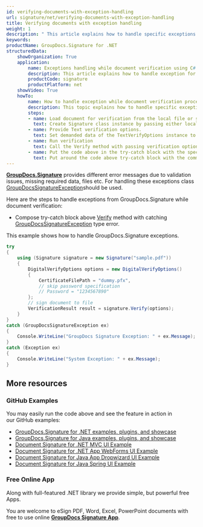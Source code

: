 ```yaml
---
id: verifying-documents-with-exception-handling
url: signature/net/verifying-documents-with-exception-handling
title: Verifying documents with exception handling
weight: 1
description: " This article explains how to handle specific exceptions when verifying document electronic signatures with GroupDocs.Signature API."
keywords: 
productName: GroupDocs.Signature for .NET
structuredData:
    showOrganization: True
    application:    
        name: Exceptions handling while document verification using C#    
        description: This article explains how to handle exception for document verification process with C# language and GroupDocs.Signature for .NET APIs
        productCode: signature
        productPlatform: net 
    showVideo: True
    howTo:
        name: How to handle exception while document verification process using C# 
        description: This topic explains how to handle specific exception while processing document verifcation in C#
        steps:
        - name: Load document for verification from the local file or stream.
          text: Create Signature class instance by passing either local or network file path or stream. 
        - name: Provide Text verification options. 
          text: Set demanded data of the TextVerifyOptions instance to specify text content pattern.
        - name: Run verification
          text: Call the Verify method with passing verification options and keep the verification process result.
        - name: Put the code above in the try-catch block with the specific GroupDocsSignatureException
          text: Put around the code above try-catch block with the common and specific GroupDocsSignatureException expection hanndlings
---
```

[**GroupDocs.Signature**](https://products.groupdocs.com/signature/net) provides different error messages due to validation issues, missing required data, files etc. For handling these exceptions class [GroupDocsSignatureException](https://apireference.groupdocs.com/net/signature/groupdocs.signature/groupdocssignatureexception)should be used.

Here are the steps to handle exceptions from GroupDocs.Signature while document verification:

* Compose try-catch block above [Verify](https://apireference.groupdocs.com/net/signature/groupdocs.signature/signature/methods/verify) method with catching [GroupDocsSignatureException](https://apireference.groupdocs.com/net/signature/groupdocs.signature/groupdocssignatureexception) type error.  

This example shows how to handle GroupDocs.Signature exceptions.

```csharp
try
{
    using (Signature signature = new Signature("sample.pdf"))
    {
        DigitalVerifyOptions options = new DigitalVerifyOptions()
        {
            CertificateFilePath = "dummy.pfx",
            // skip password specification
            // Password = "1234567890"
        };
        // sign document to file
        VerificationResult result = signature.Verify(options);
    }
}
catch (GroupDocsSignatureException ex)
{
    Console.WriteLine("GroupDocs Signature Exception: " + ex.Message);
}
catch (Exception ex)
{
    Console.WriteLine("System Exception: " + ex.Message);
}
```

## More resources

### GitHub Examples

You may easily run the code above and see the feature in action in our GitHub examples:

* [GroupDocs.Signature for .NET examples, plugins, and showcase](https://github.com/groupdocs-signature/GroupDocs.Signature-for-.NET)
* [GroupDocs.Signature for Java examples, plugins, and showcase](https://github.com/groupdocs-signature/GroupDocs.Signature-for-Java)
* [Document Signature for .NET MVC UI Example](https://github.com/groupdocs-signature/GroupDocs.Signature-for-.NET-MVC)
* [Document Signature for .NET App WebForms UI Example](https://github.com/groupdocs-signature/GroupDocs.Signature-for-.NET-WebForms)
* [Document Signature for Java App Dropwizard UI Example](https://github.com/groupdocs-signature/GroupDocs.Signature-for-Java-Dropwizard)
* [Document Signature for Java Spring UI Example](https://github.com/groupdocs-signature/GroupDocs.Signature-for-Java-Spring)

### Free Online App

Along with full-featured .NET library we provide simple, but powerful free Apps.

You are welcome to eSign PDF, Word, Excel, PowerPoint documents with free to use online **[GroupDocs Signature App](https://products.groupdocs.app/signature)**.
